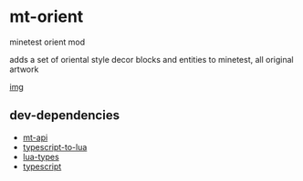 # mt-orient
minetest orient mod

adds a set of oriental style decor blocks and entities to minetest, all original artwork

[img](./example.png)

## dev-dependencies
- [mt-api](https://github.com/RepComm/mt-api)
- [typescript-to-lua](https://github.com/TypeScriptToLua/TypeScriptToLua)
- [lua-types](https://github.com/TypeScriptToLua/lua-types)
- [typescript](https://github.com/microsoft/TypeScript)

